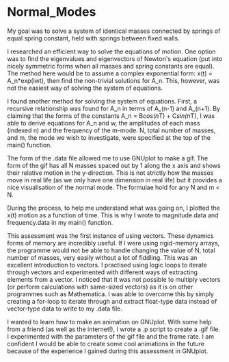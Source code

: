 # Normal_Modes
My goal was to solve a system of identical masses connected by springs of equal spring constant, held with springs between fixed walls.


I researched an efficient way to solve the equations of motion.  One option was to find the eigenvalues and eigenvectors of Newton's equation (put into nicely symmetric forms when all masses and spring constants are equal).  The method here would be to assume a complex exponential form: x(t) = A_n*exp(iwt), then find the non-trivial solutions for A_n.  This, however, was not the easiest way of solving the system of equations. 

I found another method for solving the system of equations.  First, a recursive relationship was found for A_n in terms of A_(n-1) and A_(n+1). By claiming that the forms of the constants A_n = B*cos(n*T) + C*sin(n*T), I was able to derive equations for A_n and w, the amplitudes of each mass (indexed n) and the frequency of the m-mode.  N, total number of masses, and m, the mode we wish to investigate, were specified at the top of the main() function.

The form of the .data file allowed me to use GNUplot to make a gif.  The form of the gif has all N masses spaced out by 1 along the x axis and shows their relative motion in the y-direction.  This is not strictly how the masses move in real life (as we only have one dimension in real life) but it provides a nice visualisation of the normal mode.  The formulae hold for any N and m < N.

During the process, to help me understand what was going on, I plotted the x(t) motion as a function of time.  This is why I wrote to magnitude.data and frequency.data in my main() function.

This assessment was the first instance of using vectors.  These dynamics forms of memory are incredibly useful.  If I were using rigid-memory arrays, the programme would not be able to handle changing the value of N, total number of masses, very easily without a lot of fiddling.  This was an excellent introduction to vectors.  I practised using logic loops to iterate through vectors and experimented with different ways of extracting elements from a vector.  I noticed that it was not possible to multiply vectors (or perform calculations with same-sized vectors) as it is on other programmes such as Mathematica.  I was able to overcome this by simply creating a for-loop to iterate through and extract float-type data instead of vector<float>-type data to write to my .data file.

I wanted to learn how to make an animation on GNUplot.  With some help from a friend (as well as the internet!), I wrote a .p script to create a .gif file.  I experimented with the parameters of the gif file and the frame rate.  I am confident I would be able to create some cool animations in the future because of the experience I gained during this assessment in GNUplot.
